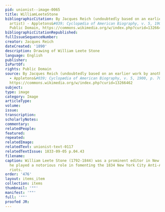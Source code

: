 ```yaml
---
pid: unionist--image-0065
title: WilliamLeeteStone
bibliographicCitation: By Jacques Reich (undoubtedly based on an earlier work by another
  artist) - Appletons&#039; Cyclopædia of American Biography, v. 5, 1900, p. 705,
  Public Domain, https://commons.wikimedia.org/w/index.php?curid=13266462
bibliographicCitationRepublished: 
fullIssueSequenceNumber: 
creator: Jacques Reich
dateCreated: '1890'
description: Drawing of William Leete Stone
language: English
publisher: 
IsPartOf: 
rights: Public Domain
source: By Jacques Reich (undoubtedly based on an earlier work by another artist)
  - Appletons&#039; Cyclopædia of American Biography, v. 5, 1900, p. 705, Public Domain,
  https://commons.wikimedia.org/w/index.php?curid=13266462
subject: 
type: image
category: Image
articleType: 
volume: 
issue: 
transcription: 
scholarlyNotes: 
commentary: 
relatedPeople: 
featured: 
repeated: 
relatedImage: 
relatedText: unionist-text-0117
relatedTextIssue: 1833-09-05 p.04.43
filename: 
caption: William Leete Stone (1792-1844) was a prominent editor in New York City;
  he played a notorious role in fomenting the 1834 New York City Anti-Abolitionist
  riots.
order: '476'
layout: items_item
collection: items
thumbnail: '""'
manifest: '""'
full: '""'
proofed JR: 
---
```


